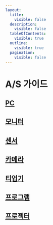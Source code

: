 ```yaml
---
layout:
  title:
    visible: false
  description:
    visible: false
  tableOfContents:
    visible: true
  outline:
    visible: true
  pagination:
    visible: false
---
```


# A/S 가이드

## [PC](pc/)

## [모니터](monitor/)

## [센서](sensor/)

## [카메라](camera/)

## [티업기](tee-up/)

## [프로그램](program/)

## [프로젝터](projector/)
